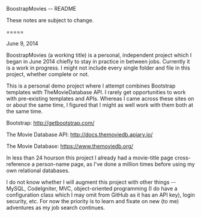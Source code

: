 BoostrapMovies -- README

These notes are subject to change.

=====

June 9, 2014

BoostrapMovies (a working title) is a personal, independent project which I
began in June 2014 chiefly to stay in practice in between jobs. Currently it is
a work in progress. I might not include every single folder and file in this
project, whether complete or not.

This is a personal demo project where I attempt combines Bootstrap templates
with TheMovieDatabase API. I rarely get opportunities to work with pre-existing
templates and APIs. Whereas I came across these sites on or about the same time,
I figured that I might as well work with them both at the same time.

Bootstrap: http://getbootstrap.com/

The Movie Database API: http://docs.themoviedb.apiary.io/

The Movie Database: https://www.themoviedb.org/

In less than 24 hourson this project I already had a movie-title page
cross-reference a person-name page, as I've done a million times before using my
own relational databases.

I do not know whether I will augment this project with other things -- MySQL,
CodeIgniter, MVC, object-oriented programming (I do have a configuration class
which I may omit from GitHub as it has an API key), login security, etc. For now
the priority is to learn and fixate on new (to me) adventures as my job search
continues.